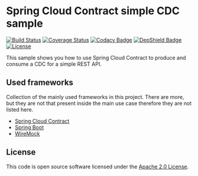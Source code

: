 # Spring Cloud Contract simple CDC sample
[![Build Status](https://travis-ci.org/ingogriebsch/sample-spring-cloud-contract-simple-rest-cdc.svg?branch=master)](https://travis-ci.org/ingogriebsch/sample-spring-cloud-contract-simple-rest-cdc)
[![Coverage Status](https://coveralls.io/repos/github/ingogriebsch/sample-spring-cloud-contract-simple-rest-cdc/badge.svg?branch=master)](https://coveralls.io/github/ingogriebsch/sample-spring-cloud-contract-simple-rest-cdc?branch=master)
[![Codacy Badge](https://api.codacy.com/project/badge/Grade/e3174f6eae734a71a66e0afaf5974430)](https://www.codacy.com/app/ingo.griebsch/sample-spring-cloud-contract-simple-rest-cdc?utm_source=github.com&utm_medium=referral&utm_content=ingogriebsch/sample-spring-cloud-contract-simple-cdc&utm_campaign=Badge_Grade)
[![DepShield Badge](https://depshield.sonatype.org/badges/ingogriebsch/sample-spring-cloud-contract-simple-rest-cdc/depshield.svg)](https://depshield.github.io)
[![License](http://img.shields.io/:license-apache-blue.svg)](http://www.apache.org/licenses/LICENSE-2.0.html)

This sample shows you how to use Spring Cloud Contract to produce and consume a CDC for a simple REST API.

## Used frameworks
Collection of the mainly used frameworks in this project. There are more, but they are not that present inside the main use case therefore they are not listed here.

*   [Spring Cloud Contract](https://cloud.spring.io/spring-cloud-static/spring-cloud-contract/1.2.6.RELEASE/single/spring-cloud-contract.html)
*   [Spring Boot](https://docs.spring.io/spring-boot/docs/1.5.10.RELEASE/reference/htmlsingle/)
*   [WireMock](http://wiremock.org/)

## License
This code is open source software licensed under the [Apache 2.0 License](https://www.apache.org/licenses/LICENSE-2.0.html).
